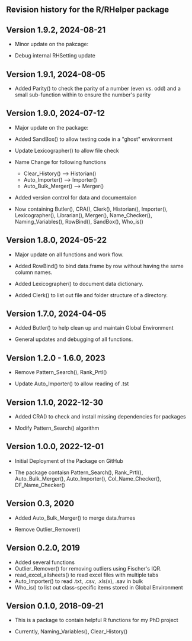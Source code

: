 Revision history for the R/RHelper package
-----------------------------------------

## Version 1.9.2, 2024-08-21

- Minor update on the pakcage:

- Debug internal RHSetting update

## Version 1.9.1, 2024-08-05

- Added Parity() to check the parity of a number (even vs. odd) and a small sub-function within to ensure the number's parity

## Version 1.9.0, 2024-07-12

- Major update on the package:

- Added SandBox() to allow testing code in a "ghost" environment
- Update Lexicographer() to allow file check

- Name Change for  following functions
    - Clear_History() --> Historian()
    - Auto_Importer() --> Importer()
    - Auto_Bulk_Merger() --> Merger()

- Added version control for data and documentaion

- Now containing Butler(), CRA(), Clerk(), Historian(), Importer(), Lexicographer(), Librarian(), Merger(), Name_Checker(), Naming_Variables(), RowBind(), SandBox(), Who_is()


## Version 1.8.0, 2024-05-22

- Major update on all functions and work flow. 

- Added RowBind() to bind data.frame by row without having the same column names.

- Added Lexicographer() to document data dictionary.

- Added Clerk() to list out file and folder structure of a directory.


## Version 1.7.0, 2024-04-05

- Added Butler() to help clean up and maintain Global Environment

- General updates and debugging of all functions.


## Version 1.2.0 - 1.6.0, 2023

- Remove Pattern_Search(), Rank_Prtl()

- Update Auto_Importer() to allow reading of .tst 



## Version 1.1.0, 2022-12-30

- Added CRA() to check and install missing dependencies for packages

- Modify Pattern_Search() algorithm


## Version 1.0.0, 2022-12-01

- Initial Deployment of the Package on GitHub

- The package contaisn Pattern_Search(), Rank_Prtl(), Auto_Bulk_Merger(), Auto_Importer(), Col_Name_Checker(), DF_Name_Checker()



## Version 0.3, 2020

- Added Auto_Bulk_Merger() to merge data.frames 

- Remove Outlier_Remover()


## Version 0.2.0, 2019

- Added several functions
- Outlier_Remover() for removing outliers using Fischer's IQR.
- read_excel_allsheets() to read excel files with multiple tabs
- Auto_Importer() to read .txt, .csv, .xls(x), .sav in bulk
- Who_is() to list out class-specific items stored in Global Environment 


## Version 0.1.0, 2018-09-21

- This is a package to contain helpful R functions for my PhD project

- Currently, Naming_Variables(), Clear_History()
